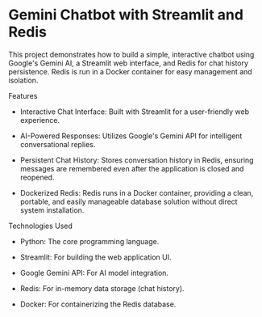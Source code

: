 # Gemini Chatbot with Streamlit and Redis

This project demonstrates how to build a simple, interactive chatbot using Google's Gemini AI, a Streamlit web interface, and Redis for chat history persistence. Redis is run in a Docker container for easy management and isolation.

Features
- Interactive Chat Interface: Built with Streamlit for a user-friendly web experience.

- AI-Powered Responses: Utilizes Google's Gemini API for intelligent conversational replies.

- Persistent Chat History: Stores conversation history in Redis, ensuring messages are remembered even after the application is closed and reopened.

- Dockerized Redis: Redis runs in a Docker container, providing a clean, portable, and easily manageable database solution without direct system installation.

Technologies Used
- Python: The core programming language.

- Streamlit: For building the web application UI.

- Google Gemini API: For AI model integration.

- Redis: For in-memory data storage (chat history).

- Docker: For containerizing the Redis database.
